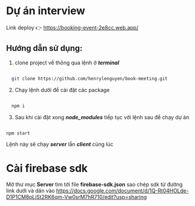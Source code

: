 # Dự án interview 

Link deploy 👉 https://booking-event-2e8cc.web.app/

## Hướng dẫn sử dụng:
1. clone project về thông qua lệnh ở ***terminal***

```bash

  git clone https://github.com/henrylenguyen/book-meeting.git

```
2. Chạy lệnh dưới để cài đặt các package

```bash

  npm i

```

3. Sau khi cài đặt xong ***node_modules*** tiếp tục với lệnh sau để chạy dự án

```bash

npm start

```

Lệnh này sẽ chạy ***server*** lẫn ***client*** cùng lúc


# Cài firebase sdk
 Mở thư mục **Server** tìm tới file **firebase-sdk.json** sao chép sdk từ đường link dưới và dán vào 
https://docs.google.com/document/d/1Q-Rt04HOLde-D1P1CM8pLjSt2RK6qm-Vw0srM7hR710/edit?usp=sharing